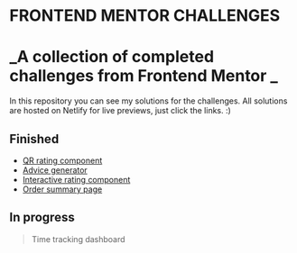 # FRONTEND MENTOR CHALLENGES

# _A collection of completed challenges from Frontend Mentor _

In this repository you can see my solutions for the challenges.
All solutions are hosted on Netlify for live previews, just click the links. :)

## Finished

- [QR rating component](https://qr-component-igor-pekovic.netlify.app/)
- [Advice generator](https://app.netlify.com/sites/advice-generator-app-igor-pekovic/overview)
- [Interactive rating component](https://rating-component-igor-pekovic.netlify.app/)
- [Order summary page](https://app.netlify.com/sites/summary-component-igor-pekovic/overview)

## In progress

> Time tracking dashboard
